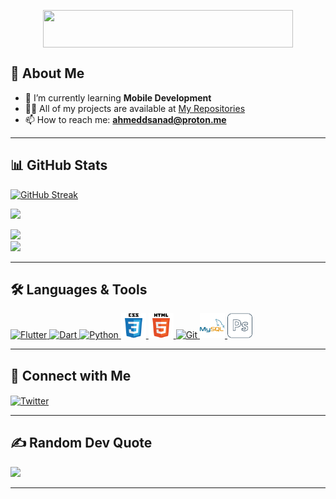 <p align="center">
  <img align="center" width="400" height="60" src="https://readme-typing-svg.herokuapp.com?duration=4500&height=65&lines=Hello%F0%9F%91%8B%2C+I'm+Ahmed+Sanad;A+Passionate+Mobile+Developer">
</p>

## 👋 About Me  
- 🌱 I’m currently learning **Mobile Development**  
- 👨‍💻 All of my projects are available at [My Repositories](https://github.com/ahmeddsanad?tab=repositories)  
- 📫 How to reach me: **ahmeddsanad@proton.me**  

---

## 📊 GitHub Stats  
[![GitHub Streak](https://github-readme-streak-stats.herokuapp.com?user=ahmeddsanad&theme=dracula)](https://git.io/streak-stats)  

![](http://github-profile-summary-cards.vercel.app/api/cards/profile-details?username=ahmeddsanad&theme=dracula)  

![](http://github-profile-summary-cards.vercel.app/api/cards/repos-per-language?username=ahmeddsanad&theme=dracula)  
![](http://github-profile-summary-cards.vercel.app/api/cards/stats?username=ahmeddsanad&theme=dracula)  

---

## 🛠 Languages & Tools  
<p align="left">
  <a href="https://flutter.dev/" target="_blank" rel="noreferrer">
    <img src="https://www.vectorlogo.zone/logos/flutterio/flutterio-icon.svg" alt="Flutter" width="40" height="40"/> 
  </a> 
  <a href="https://dart.dev/" target="_blank" rel="noreferrer">
    <img src="https://www.vectorlogo.zone/logos/dartlang/dartlang-icon.svg" alt="Dart" width="40" height="40"/> 
  </a>
  <a href="https://www.python.org/" target="_blank" rel="noreferrer">
    <img src="https://www.vectorlogo.zone/logos/python/python-icon.svg" alt="Python" width="40" height="40"/>
  </a>
  <a href="https://www.w3schools.com/css/" target="_blank" rel="noreferrer">
    <img src="https://raw.githubusercontent.com/devicons/devicon/master/icons/css3/css3-original-wordmark.svg" alt="CSS3" width="40" height="40"/>
  </a>  
  <a href="https://www.w3.org/html/" target="_blank" rel="noreferrer">
    <img src="https://raw.githubusercontent.com/devicons/devicon/master/icons/html5/html5-original-wordmark.svg" alt="HTML5" width="40" height="40"/>
  </a>
  <a href="https://git-scm.com/" target="_blank" rel="noreferrer">
    <img src="https://www.vectorlogo.zone/logos/git-scm/git-scm-icon.svg" alt="Git" width="40" height="40"/>
  </a> 
  <a href="https://www.mysql.com/" target="_blank" rel="noreferrer">
    <img src="https://raw.githubusercontent.com/devicons/devicon/master/icons/mysql/mysql-original-wordmark.svg" alt="MySQL" width="40" height="40"/>
  </a> 
  <a href="https://www.photoshop.com/en" target="_blank" rel="noreferrer">
    <img src="https://raw.githubusercontent.com/devicons/devicon/master/icons/photoshop/photoshop-line.svg" alt="Photoshop" width="40" height="40"/>
  </a> 
</p>

---

## 🔗 Connect with Me  
<p align="left">
  <a href="https://twitter.com/ahmeddsanad" target="blank">
    <img align="center" src="https://raw.githubusercontent.com/rahuldkjain/github-profile-readme-generator/master/src/images/icons/Social/twitter.svg" alt="Twitter" height="30" width="40"/>
  </a>
</p>

---

## ✍️ Random Dev Quote  
![](https://quotes-github-readme.vercel.app/api?type=horizontal&theme=radical)  


---

